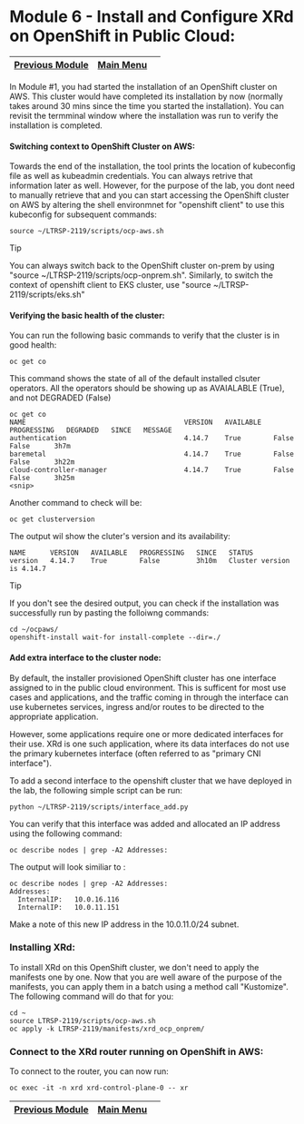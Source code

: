 # Module 6 - Install and Configure XRd on OpenShift in Public Cloud: 

|[Previous Module](https://github.com/git-shassan/LTRSP-2119/blob/main/Module%205%20-%20Connecting%20Physical%20and%20Cloud%20Infrastructure/README.md)|[Main Menu](https://github.com/git-shassan/LTRSP-2119/blob/main/README.md)||
|----------------------------|----------------------------|----------------------------|

In Module #1, you had started the installation of an OpenShift cluster on AWS. This cluster would have completed its installation 
by now (normally takes around 30 mins since the time you started the installation). You can revisit the termminal window where the 
installation was run to verify the installation is completed. 

#### Switching context to OpenShift Cluster on AWS: 
Towards the end of the installation, the tool prints the location of kubeconfig file as well as kubeadmin credentials. You can always retrive that information later as well. However, for the purpose of the lab, you dont need to manually retrieve that and you can  start accessing the OpenShift cluster on AWS by altering the shell environmnet for "openshift client" 
to use this kubeconfig for subsequent commands: 
```
source ~/LTRSP-2119/scripts/ocp-aws.sh

```
> [!TIP]
> You can always switch back to the OpenShift cluster on-prem by using "source ~/LTRSP-2119/scripts/ocp-onprem.sh". 
> Similarly, to switch the context of openshift client to EKS cluster, use "source ~/LTRSP-2119/scripts/eks.sh"

#### Verifying the basic health of the cluster: 
You can run the following basic commands to verify that the cluster is in good health: 
```
oc get co

```
This command shows the state of all of the default installed clsuter operators. All the operators should be showing up as AVAIALABLE (True), and not DEGRADED (False) 
```
oc get co
NAME                                       VERSION   AVAILABLE   PROGRESSING   DEGRADED   SINCE   MESSAGE
authentication                             4.14.7    True        False         False      3h7m    
baremetal                                  4.14.7    True        False         False      3h22m   
cloud-controller-manager                   4.14.7    True        False         False      3h25m
<snip>
```
Another command to check will be: 
```
oc get clusterversion

```
The output wil show the cluter's version and its availability: 
```
NAME      VERSION   AVAILABLE   PROGRESSING   SINCE   STATUS
version   4.14.7    True        False         3h10m   Cluster version is 4.14.7

```

> [!TIP]
> If you don't see the desired output, you can check if the installation was successfully run by pasting the folloiwng commands:
> ```
> cd ~/ocpaws/
> openshift-install wait-for install-complete --dir=./ 
> ```

#### Add extra interface to the cluster node: 
By default, the installer provisioned OpenShift cluster has one interface assigned to in the public cloud environment. This is sufficent for most use cases and applications, and the traffic coming in through the interface can use kubernetes services, ingress and/or routes to be directed to the appropriate application. 

However, some applications require one or more dedicated interfaces for their use. XRd is one such application, where its data interfaces do not use the primary kubernetes interface (often referred to as "primary CNI interface"). 

To add a second interface to the openshift cluster that we have deployed in the lab, the following simple script can be run: 
```
python ~/LTRSP-2119/scripts/interface_add.py

```

You can verify that this interface was added and allocated an IP address using the following command: 
```
oc describe nodes | grep -A2 Addresses:

```
The output will look similiar to : 
```
oc describe nodes | grep -A2 Addresses:
Addresses:
  InternalIP:   10.0.16.116
  InternalIP:   10.0.11.151
```

Make a note of this new IP address in the 10.0.11.0/24 subnet. 

### Installing XRd: 
To install XRd on this OpenShift cluster, we don't need to apply the manifests one by one. Now that you are well aware of the purpose of the manifests, you can apply them in a batch using a method call "Kustomize". The following command will do that for you: 
```
cd ~
source LTRSP-2119/scripts/ocp-aws.sh
oc apply -k LTRSP-2119/manifests/xrd_ocp_onprem/
```

### Connect to the XRd router running on OpenShift in AWS: 
To connect to the router, you can now run: 
```
oc exec -it -n xrd xrd-control-plane-0 -- xr

```


|[Previous Module](https://github.com/git-shassan/LTRSP-2119/blob/main/Module%205%20-%20Connecting%20Physical%20and%20Cloud%20Infrastructure/README.md)|[Main Menu](https://github.com/git-shassan/LTRSP-2119/blob/main/README.md)||
|----------------------------|----------------------------|----------------------------|


